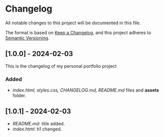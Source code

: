 # Changelog

All notable changes to this project will be documented in this file.

The format is based on [Keep a Changelog](https://keepachangelog.com), and this
project adheres to [Semantic Versioning](https://semver.org).

## [1.0.0] - 2024-02-03

This is the changelog of my personal portfolio project

### Added
- *index.html, styles.css, CHANGELOG.md, README.md* files and **assets** folder.

## [1.0.1] - 2024-02-03
- *README.md*: title added.
- *index.html*: h1 changed.